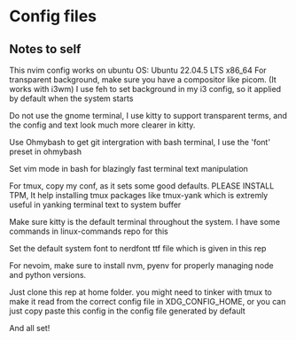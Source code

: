 # Config files
## Notes to self
This nvim config works on ubuntu OS: Ubuntu 22.04.5 LTS x86_64
For transparent background, make sure you have a compositor like picom. (It works with i3wm)
I use feh to set background in my i3 config, so it applied by default when the system starts

Do not use the gnome terminal, I use kitty to support transparent terms, and the config and text look much more clearer in kitty.

Use Ohmybash to get git intergration with bash terminal, I use the 'font' preset in ohmybash

Set vim mode in bash for blazingly fast terminal text manipulation

For tmux, copy my conf, as it sets some good defaults. PLEASE INSTALL TPM, It help installing tmux packages like tmux-yank which is extremly useful in yanking terminal text to system buffer

Make sure kitty is the default terminal throughout the system. I have some commands in linux-commands repo for this

Set the default system font to nerdfont ttf file which is given in this rep

For nevoim, make sure to install nvm, pyenv for properly managing node and python versions.

Just clone this rep at home folder.
you might need to tinker with tmux to make it read from the correct config file in XDG_CONFIG_HOME, or you can just copy paste this config in the config file generated by default

And all set!

